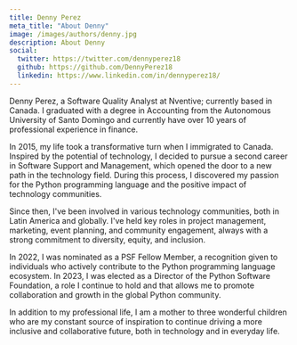 ```yaml
---
title: Denny Perez
meta_title: "About Denny"
image: /images/authors/denny.jpg
description: About Denny
social:
  twitter: https://twitter.com/dennyperez18
  github: https://github.com/DennyPerez18
  linkedin: https://www.linkedin.com/in/dennyperez18/
---
```


Denny Perez, a Software Quality Analyst at Nventive; currently based in Canada.
I graduated with a degree in Accounting from the Autonomous University of Santo Domingo and currently
have over 10 years of professional experience in finance.

In 2015, my life took a transformative turn when I immigrated to Canada.
Inspired by the potential of technology, I decided to pursue a second career in
Software Support and Management, which opened the door to a new path in the
technology field. During this process, I discovered my passion for the Python
programming language and the positive impact of technology communities.

Since then, I've been involved in various technology communities, both in Latin
America and globally. I've held key roles in project management, marketing,
event planning, and community engagement, always with a strong commitment to
diversity, equity, and inclusion.

In 2022, I was nominated as a PSF Fellow Member, a recognition given to
individuals who actively contribute to the Python programming language
ecosystem. In 2023, I was elected as a Director of the Python Software
Foundation, a role I continue to hold and that allows me to promote
collaboration and growth in the global Python community.

In addition to my professional life, I am a mother to three wonderful children
who are my constant source of inspiration to continue driving a more inclusive
and collaborative future, both in technology and in everyday life.
